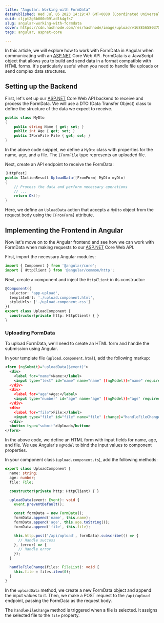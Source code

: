 ```yaml
---
title: "Angular: Working with FormData"
datePublished: Wed Jul 05 2023 14:19:47 GMT+0000 (Coordinated Universal Time)
cuid: cljpt2g6b000d09ladlk4gfk7
slug: angular-working-with-formdata
cover: https://cdn.hashnode.com/res/hashnode/image/upload/v1688565803750/8fa8e918-0b37-4a72-a173-93b5d44c2956.png
tags: angular, aspnet-core

---
```


In this article, we will explore how to work with FormData in Angular when communicating with an [ASP.NET](http://ASP.NET) Core Web API. FormData is a JavaScript object that allows you to build and send data in a format compatible with HTML forms. It's particularly useful when you need to handle file uploads or send complex data structures.

## **Setting up the Backend**

First, let's set up our [ASP.NET](http://ASP.NET) Core Web API backend to receive and process the FormData. We will use a DTO (Data Transfer Object) class to define the structure of the data we expect to receive.

```csharp
public class MyDto
{
    public string Name { get; set; }
    public int Age { get; set; }
    public IFormFile File { get; set; }
}
```

In the above code snippet, we define a `MyDto` class with properties for the name, age, and a file. The `IFormFile` type represents an uploaded file.

Next, create an API endpoint to receive the FormData:

```csharp
[HttpPost]
public IActionResult UploadData([FromForm] MyDto myDto)
{
    // Process the data and perform necessary operations
    // ...
    return Ok();
}
```

Here, we define an `UploadData` action that accepts a `MyDto` object from the request body using the `[FromForm]` attribute.

## **Implementing the Frontend in Angular**

Now let's move on to the Angular frontend and see how we can work with FormData when making requests to our [ASP.NET](http://ASP.NET) Core Web API.

First, import the necessary Angular modules:

```typescript
import { Component } from '@angular/core';
import { HttpClient } from '@angular/common/http';
```

Next, create a component and inject the `HttpClient` in its constructor:

```typescript
@Component({
  selector: 'app-upload',
  templateUrl: './upload.component.html',
  styleUrls: ['./upload.component.css']
})
export class UploadComponent {
  constructor(private http: HttpClient) { }
}
```

### **Uploading FormData**

To upload FormData, we'll need to create an HTML form and handle the submission using Angular.

In your template file (`upload.component.html`), add the following markup:

```xml
<form (ngSubmit)="uploadData($event)">
  <div>
    <label for="name">Name:</label>
    <input type="text" id="name" name="name" [(ngModel)]="name" required>
  </div>
  <div>
    <label for="age">Age:</label>
    <input type="number" id="age" name="age" [(ngModel)]="age" required>
  </div>
  <div>
    <label for="file">File:</label>
    <input type="file" id="file" name="file" (change)="handleFileChange($event.target.files)">
  </div>
  <button type="submit">Upload</button>
</form>
```

In the above code, we define an HTML form with input fields for name, age, and file. We use Angular's `ngModel` to bind the input values to component properties.

In your component class (`upload.component.ts`), add the following methods:

```typescript
export class UploadComponent {
  name: string;
  age: number;
  file: File;

  constructor(private http: HttpClient) { }

  uploadData(event: Event): void {
    event.preventDefault();

    const formData = new FormData();
    formData.append('name', this.name);
    formData.append('age', this.age.toString());
    formData.append('file', this.file);

    this.http.post('/api/upload', formData).subscribe(() => {
      // Handle success
    }, (error) => {
      // Handle error
    });
  }

  handleFileChange(files: FileList): void {
    this.file = files.item(0);
  }
}
```

In the `uploadData` method, we create a new FormData object and append the input values to it. Then, we make a POST request to the `/api/upload` endpoint, passing the FormData as the request body.

The `handleFileChange` method is triggered when a file is selected. It assigns the selected file to the `file` property.